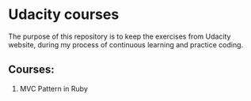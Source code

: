 # Udacity courses

The purpose of this repository is to keep the exercises from Udacity website, during my process of continuous learning and practice coding.

## Courses:

1. MVC Pattern in Ruby